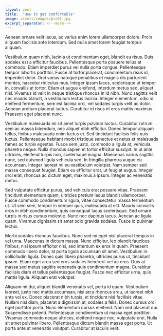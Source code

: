 ```yaml
---
layout: post
title:  "How to get comfortable"
image: assets/images/pic01.jpg
excerpt_separator: <!--more-->
---
```


Aenean ornare velit lacus, ac varius enim lorem ullamcorper dolore. Proin aliquam facilisis ante interdum. Sed nulla amet lorem feugiat tempus aliquam.

<!--more-->

Vestibulum quam nibh, lacinia ut condimentum eget, blandit eu risus. Duis sodales est a efficitur faucibus. Pellentesque porta posuere tellus at commodo. Etiam imperdiet purus vel nulla porta congue. Pellentesque tempor lobortis porttitor. Fusce at tortor placerat, condimentum risus id, imperdiet dolor. Orci varius natoque penatibus et magnis dis parturient montes, nascetur ridiculus mus. Integer ipsum lacus, scelerisque ut tempor in, convallis at tortor. Etiam et augue eleifend, interdum metus sed, aliquet nisl. Vivamus id velit in neque tristique rhoncus in id nibh. Nunc sagittis velit nec mauris blandit, a vestibulum lectus lacinia. Integer elementum, odio id eleifend fermentum, sem est lacinia orci, vel sodales turpis velit ac dolor. Aenean pretium placerat luctus. Curabitur id risus et eros mattis maximus. Praesent eget placerat nunc.

Vestibulum malesuada mi sit amet turpis pulvinar luctus. Curabitur rutrum sem ac massa bibendum, nec aliquet nibh efficitur. Donec tempor aliquam tellus, finibus malesuada enim luctus et. Sed tincidunt facilisis felis quis luctus. Pellentesque habitant morbi tristique senectus et netus et malesuada fames ac turpis egestas. Fusce sem justo, commodo a ligula at, vehicula pharetra neque. Nulla rhoncus sapien et tortor efficitur suscipit. In ut ante ultricies, eleifend turpis non, scelerisque magna. Maecenas varius sagittis nunc, sed euismod ligula vehicula sed. In fringilla pharetra augue eu accumsan. Integer laoreet mi eu vestibulum volutpat. Nam semper sed massa consequat feugiat. Etiam eu efficitur erat, ut feugiat augue. Integer orci erat, rhoncus ac dictum eget, maximus a ipsum. Integer ac venenatis metus.

Sed vulputate efficitur purus, sed vehicula erat posuere vitae. Praesent tincidunt elementum quam, ultricies pretium lacus blandit ullamcorper. Fusce commodo condimentum ligula, vitae consectetur massa fermentum ut. Ut sem sem, tempor in semper quis, malesuada at elit. Mauris convallis eros in nibh condimentum, quis consequat lacus scelerisque. Sed ornare turpis in risus cursus molestie. Nunc nec dapibus lacus. Aenean ac ligula quam. Vivamus dignissim sit amet odio gravida sodales. Fusce id pulvinar lectus.

Morbi sodales rhoncus faucibus. Nunc sed mi eget nisl placerat tempus in vel urna. Maecenas in dictum massa. Nunc efficitur, leo blandit faucibus finibus, nisi ipsum efficitur nisi, sed interdum ex eros in quam. Praesent commodo libero dolor, at porta ligula accumsan sit amet. Vestibulum in sollicitudin ligula. Donec quis libero pharetra, ultricies purus ut, tincidunt ipsum. Etiam eget arcu sed eros sodales hendrerit vel ac eros. Duis at massa sed metus sagittis venenatis quis condimentum magna. Curabitur facilisis diam et tellus pellentesque feugiat. Fusce nec efficitur urna, quis mattis ligula. Aliquam erat volutpat.

Aliquam mi dui, aliquet blandit venenatis vel, porta id quam. Vestibulum laoreet, justo nec mattis accumsan, nisi arcu rhoncus arcu, ut laoreet nibh ante vel ex. Donec placerat nibh turpis, et tincidunt nisi facilisis vitae. Nullam nisi diam, placerat a dignissim at, sodales a felis. Donec cursus orci eget porttitor porta. Nunc elementum cursus eleifend. Nam sed placerat dui. Suspendisse potenti. Pellentesque condimentum ut massa eget porttitor. Vivamus commodo neque ultrices, eleifend neque nec, vulputate erat. Nulla sit amet pulvinar libero. Pellentesque dictum blandit massa eget porta. Ut porta ante at venenatis volutpat. Curabitur at iaculis velit.